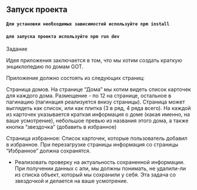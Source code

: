 ## Запуск проекта


#### `Для установки необходимых зависимостей используйте npm install`
#### `для запуска проекта используйте npm run dev`
Задание

Идея приложения заключается в том, что мы хотим создать краткую энциклопедию по домам GOT. 

Приложение должно состоять из следующих страниц: 


Страница домов. На странице “Дома” мы хотим видеть список карточек для каждого дома. Размещение - по 12 на странице, остальное в пагинацию (пагинация реализуется внизу страницы). 
Страница может выглядеть как список, или как плитка (3 в ряд, 4 ряда всего).
На каждой из карточек указывается краткая информация о доме (какая именно, на ваше усмотрение), небольшое превью из названия этого дома, а также кнопка “звездочка” (добавить в избранное)


Страница избранное: Список карточек, которые пользователь добавил в избранное. При перезагрузке страницы информация со страницы “Избранное” должна сохранятся. 

* Реализовать проверку на актуальность сохраненной информации. При получении данных с апи, мы должны понимать, не удалили-ли из списка объект, который мы сохранили у себя. Эта задача со звездочкой и делается на ваше усмотрение.
